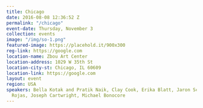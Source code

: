 ```yaml
---
title: Chicago
date: 2016-08-08 12:36:52 Z
permalink: "/chicago"
event-date: Thursday, November 3
collection: events
image: "/img/so-1.png"
featured-image: https://placehold.it/900x300
reg-link: https://google.com
location-name: Zbou Art Center
location-address: 1029 W 35th St
location-city-st: Chicago, IL 60609
location-link: https://google.com
layout: event
region: USA
speakers: Bella Kotak and Pratik Naik, Clay Cook, Erika Blatt, Jaron Schneider, Jeff
  Rojas, Joseph Cartwright, Michael Bonocore
---
```


